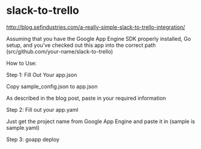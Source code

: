 # slack-to-trello
http://blog.sefindustries.com/a-really-simple-slack-to-trello-integration/

Assuming that you have the Google App Engine SDK properly installed, Go setup, and you've checked out this app into the correct path (src/github.com/your-name/slack-to-trello)

How to Use:

Step 1: Fill Out Your app.json

Copy sample_config.json to app.json

As described in the blog post, paste in your required information

Step 2: Fill out your app.yaml

Just get the project name from Google App Engine and paste it in (sample is sample.yaml)

Step 3: goapp deploy
